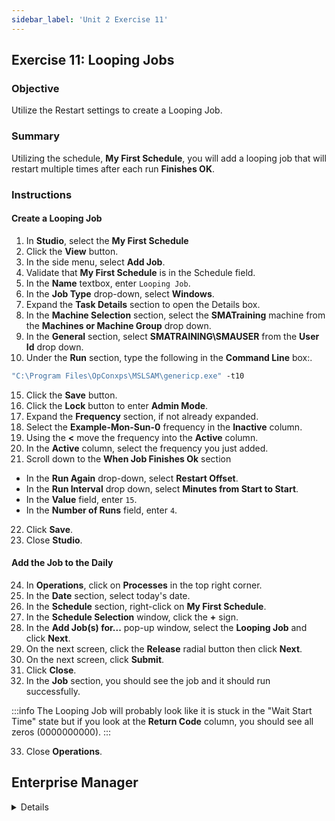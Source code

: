 ```yaml
---
sidebar_label: 'Unit 2 Exercise 11'
---
```


## Exercise 11: Looping Jobs

### Objective 

Utilize the Restart settings to create a Looping Job.

### Summary

Utilizing the schedule, **My First Schedule**, you will add a looping job that will restart multiple times after each run **Finishes OK**.

### Instructions

#### Create a Looping Job
1.	In **Studio**, select the **My First Schedule** 
2.	Click the **View** button.
3.	In the side menu, select **Add Job**.
4.  Validate that **My First Schedule** is in the Schedule field.
4.	In the **Name** textbox, enter ```Looping Job```.
10. In the **Job Type** drop-down, select **Windows**.
11. Expand the **Task Details** section to open the Details box.
12. In the **Machine Selection** section, select the **SMATraining** machine from the **Machines or Machine Group** drop down.
13. In the **General** section, select **SMATRAINING\SMAUSER** from the **User Id** drop down.
14. Under the **Run** section, type the following in the **Command Line** box:.
```cmd
"C:\Program Files\OpConxps\MSLSAM\genericp.exe" -t10
```
15. Click the **Save** button.
16. Click the **Lock** button to enter **Admin Mode**.
17. Expand the **Frequency** section, if not already expanded.
18. Select the **Example-Mon-Sun-0** frequency in the **Inactive** column.
19. Using the **<** move the frequency into the **Active** column.
20. In the **Active** column, select the frequency you just added.
21. Scroll down to the **When Job Finishes Ok** section
  * In the **Run Again** drop-down, select **Restart Offset**.
  * In the **Run Interval** drop down, select **Minutes from Start to Start**.
  * In the **Value** field, enter ```15```.
  * In the **Number of Runs** field, enter ```4```.
22. Click **Save**.
23. Close **Studio**.

#### Add the Job to the Daily

24. In **Operations**, click on **Processes** in the top right corner.
25. In the **Date** section, select today's date.
26. In the **Schedule** section, right-click on **My First Schedule**.
27. In the **Schedule Selection** window, click the **+** sign.
28. In the **Add Job(s) for...** pop-up window, select the **Looping Job** and click **Next**.
29. On the next screen, click the **Release** radial button then click **Next**.
30. On the next screen, click **Submit**.
31. Click **Close**.
32. In the **Job** section, you should see the job and it should run successfully. 

:::info
The Looping Job will probably look like it is stuck in the "Wait Start Time" state but if you look at the **Return Code** column, you should see all zeros (0000000000).
:::

33. Close **Operations**.

## Enterprise Manager

<details>

<!--
<video width="320" height="240" controls>
  <source src="videobasic/U2E11.mp4" type="video/mp4"></source>
Your browser does not support the video tag.
</video>
-->

:::tip [Walkthrough Video - Unit 2 Exercise 11](../static/videobasic/U2E11.mp4)

:::

1.	**Multiple Frequencies**
  *	Create a new Schedule.
  *	Add a Null Job and setup Frequencies allowing a Job to run on the 15th of the month (working day before) and the last business day of the month.
    * Schedule - 5 Day Work Week
    * The Job runs at ```20:00``` when it is not the last day of the month and ```18:00``` when it is the last business day of the month.
  *	Use the Forecast All Button to view both Frequencies.
    * The first listed will be Green and the second will be Yellow. 
2.	**Negative Frequencies**
  *	In a new Null Job (same Schedule), set up Frequencies allowing the Job to run every day of the month, Monday through Friday, unless it is a Holiday or the last Day of the Month.
  *	Use the Forecast All Button to view both Frequencies.
  
  :::note
  The Negative Frequency will appear purple
  :::

</details>

